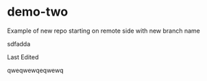# demo-two
Example of new repo starting on remote side with new branch name


sdfadda

Last Edited

qweqwewqeqwewq